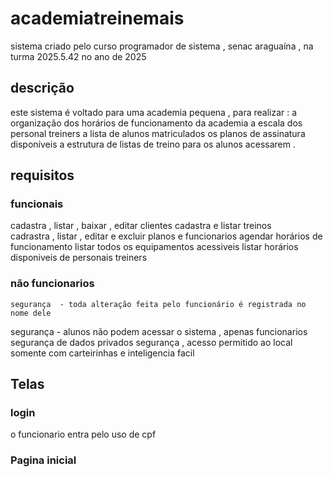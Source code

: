 # academiatreinemais
sistema criado pelo curso programador de sistema , senac araguaína , na turma 2025.5.42 no ano de 2025

## descrição 

este sistema é voltado para uma academia pequena , para realizar : 
 a organização dos horários de funcionamento da academia 
 a escala dos personal treiners 
 a lista de alunos matriculados 
 os planos de assinatura disponíveis 
 a estrutura de listas de treino para os alunos acessarem .

 ## requisitos

  ### funcionais
  cadastra , listar , baixar , editar clientes 
   cadastra e listar treinos  
   cadrastra , listar , editar e excluir planos e funcionarios
   agendar horários de funcionamento
   listar todos os equipamentos acessiveis
   listar horários disponiveis de personais treiners

    
   ### não funcionarios
    segurança  - toda alteração feita pelo funcionário é registrada no nome dele 
   segurança - alunos não podem acessar o sistema , apenas funcionarios
   segurança de dados privados
   segurança , acesso permitido ao local somente com carteirinhas e inteligencia facil 
  
 
   ## Telas
 
### login 
 o funcionario entra pelo uso de cpf 

### Pagina inicial



















